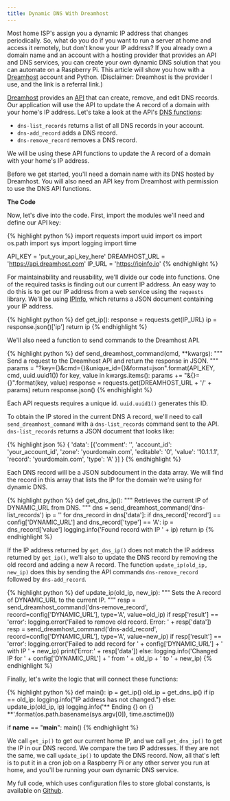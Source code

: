 ```yaml
---
title: Dynamic DNS With Dreamhost
---
```


Most home ISP's assign you a dynamic IP address that changes periodically. So, what do you do if you want to run a server at home and access it remotely, but don't know your IP address? If you already own a domain name and an account with a hosting provider that provides an API and DNS services, you can create your own dynamic DNS solution that you can automate on a Raspberry Pi. This article will show you how with a [Dreamhost](https://www.dreamhost.com/r.cgi?201755) account and Python. (Disclaimer: Dreamhost is the provider I use, and the link is a referral link.)

[Dreamhost](https://www.dreamhost.com/r.cgi?201755) provides an [API](https://api.dreamhost.com) that can create, remove, and edit DNS records. Our application will use the API to update the A record of a domain with your home's IP address. Let's take a look at the API's [DNS functions](https://help.dreamhost.com/hc/en-us/articles/217555707-DNS-API-commands):

- ``dns-list_records`` returns a list of all DNS records in your account.
- ``dns-add_record`` adds a DNS record.
- ``dns-remove_record`` removes a DNS record.

We will be using these API functions to update the A record of a domain with your home's IP address. 

Before we get started, you'll need a domain name with its DNS hosted by Dreamhost. You will also need an API key from Dreamhost with permission to use the DNS API functions.

**The Code**

Now, let's dive into the code. First, import the modules we'll need and define our API key:

{% highlight python %}
import requests
import uuid
import os
import os.path
import sys
import logging
import time

API_KEY = 'put_your_api_key_here'
DREAMHOST_URL = 'https://api.dreamhost.com'
IP_URL = 'https://ipinfo.io'
{% endhighlight %}

For maintainability and reusability, we'll divide our code into functions. One of the required tasks is finding out our current IP address. An easy way to do this is to get our IP address from a web service using the `requests` library. We'll be using [IPInfo](https://ipinfo.io), which returns a JSON document containing your IP address.

{% highlight python %}
def get_ip():
    response = requests.get(IP_URL)
    ip = response.json()['ip']
    return ip
{% endhighlight %}

We'll also need a function to send commands to the Dreamhost API.

{% highlight python %}
def send_dreamhost_command(cmd, **kwargs):
    """
    Send a request to the Dreamhost API and return the response in JSON.
    """
    params = "?key={}&cmd={}&unique_id={}&format=json".format(API_KEY, cmd, uuid.uuid1())
    for key, value in kwargs.items():
        params += "&{}={}".format(key, value)
    response = requests.get(DREAMHOST_URL + '/' + params)
    return response.json()
{% endhighlight %}

Each API requests requires a unique id. `uuid.uuid1()` generates  this ID.

To obtain the IP stored in the current DNS A record, we'll need to call `send_dreamhost_command` with a `dns-list_records` command sent to the API. `dns-list_records` returns a JSON document that looks like:

{% highlight json %}
{ 'data':
  [{'comment': '', 'account_id': 'your_account_id', 'zone': 'yourdomain.com', 'editable': '0', 'value': '10.1.1.1', 'record': 'yourdomain.com', 'type': 'A' }]
}
{% endhighlight %}

Each DNS record will be a JSON subdocument in the data array. We will find the record in this array that lists the IP for the domain we're using for dynamic DNS.


{% highlight python %}
def get_dns_ip():
    """
    Retrieves the current IP of DYNAMIC_URL from DNS.
    """
    dns = send_dreamhost_command('dns-list_records')
    ip = ''
    for dns_record in dns['data']:
        if dns_record['record'] == config['DYNAMIC_URL'] and dns_record['type'] == 'A':
            ip = dns_record['value']
            logging.info('Found record with IP ' + ip)
    return ip
{% endhighlight %}

If the IP address returned by `get_dns_ip()` does not match the IP address returned by `get_ip()`, we'll also to update the DNS record by removing the old record and adding a new A record. The function `update_ip(old_ip, new_ip)` does this by sending the API commands `dns-remove_record` followed by `dns-add_record`.

{% highlight python %}
def update_ip(old_ip, new_ip):
    """
    Sets the A record of DYNAMIC_URL to the current IP.
    """
    resp = send_dreamhost_command('dns-remove_record', record=config['DYNAMIC_URL'], type='A', value=old_ip)
    if resp['result'] == 'error':
        logging.error('Failed to remove old record. Error: ' + resp['data'])
    resp = send_dreamhost_command('dns-add_record', record=config['DYNAMIC_URL'], type='A', value=new_ip)
    if resp['result'] == 'error':
        logging.error('Failed to add record for ' + config['DYNAMIC_URL'] + ' with IP ' + new_ip)
        print('Error:' + resp['data'])
    else:
        logging.info('Changed IP for ' + config['DYNAMIC_URL'] + ' from ' + old_ip + ' to ' + new_ip)
{% endhighlight %}

Finally, let's write the logic that will connect these functions:

{% highlight python %}
def main():
    ip = get_ip()
    old_ip = get_dns_ip()
    if ip == old_ip:
        logging.info("IP address has not changed.")
    else:
        update_ip(old_ip, ip)
    logging.info('** Ending {} on {} **'.format(os.path.basename(sys.argv[0]), time.asctime()))

if __name__ == "__main__":
    main()
{% endhighlight %}

We call `get_ip()` to get our current home IP, and we call `get_dns_ip()` to get the IP in our DNS record. We compare the two IP addresses. If they are not the same, we call `update_ip()` to update the DNS record. Now, all that's left is to put it in a cron job on a Raspberry Pi or any other server you run at home, and you'll be running your own dynamic DNS service.

My full code, which uses configuration files to store global constants, is available on [Github](https://github.com/shang-lin/dyndream). 




